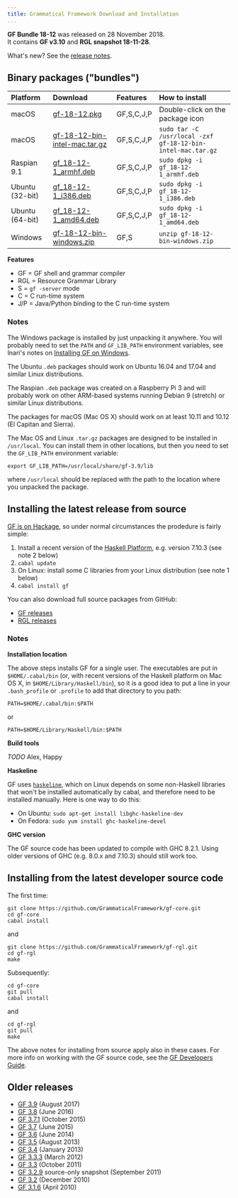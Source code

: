 ```yaml
---
title: Grammatical Framework Download and Installation
...
```


**GF Bundle 18-12** was released on 28 November 2018.  
It contains **GF v3.10** and **RGL snapshot 18-11-28**.

What's new? See the [release notes](release-18-12.html).

## Binary packages ("bundles")

| Platform        | Download                                                       | Features   | How to install                                              |
|:----------------|:---------------------------------------------------------------|:-----------|:------------------------------------------------------------|
| macOS           | [gf-18-12.pkg](gf-18-12.pkg)                                   | GF,S,C,J,P | Double-click on the package icon                            |
| macOS           | [gf-18-12-bin-intel-mac.tar.gz](gf-18-12-bin-intel-mac.tar.gz) | GF,S,C,J,P | `sudo tar -C /usr/local -zxf gf-18-12-bin-intel-mac.tar.gz` |
| Raspian 9.1     | [gf\_18-12-1\_armhf.deb](gf_18-12-1_armhf.deb)                 | GF,S,C,J,P | `sudo dpkg -i gf_18-12-1_armhf.deb`                         |
| Ubuntu (32-bit) | [gf\_18-12-1\_i386.deb](gf_18-12-1_i386.deb)                   | GF,S,C,J,P | `sudo dpkg -i gf_18-12-1_i386.deb`                          |
| Ubuntu (64-bit) | [gf\_18-12-1\_amd64.deb](gf_18-12-1_amd64.deb)                 | GF,S,C,J,P | `sudo dpkg -i gf_18-12-1_amd64.deb`                         |
| Windows         | [gf-18-12-bin-windows.zip](gf-18-12-bin-windows.zip)           | GF,S       | `unzip gf-18-12-bin-windows.zip`                            |

**Features**

- GF = GF shell and grammar compiler
- RGL = Resource Grammar Library
- S = `gf -server` mode
- C = C run-time system
- J/P = Java/Python binding to the C run-time system

### Notes

The Windows package is installed by just unpacking it anywhere. You will
probably need to set the `PATH` and `GF_LIB_PATH` environment variables,
see Inari's notes on [Installing GF on Windows](http://www.grammaticalframework.org/~inari/gf-windows.html#toc3).

The Ubuntu `.deb` packages should work on Ubuntu 16.04 and 17.04 and
similar Linux distributions.

The Raspian `.deb` package was created on a Raspberry Pi 3 and will
probably work on other ARM-based systems running Debian 9 (stretch) or
similar Linux distributions.

The packages for macOS (Mac OS X) should work on at least 10.11 and
10.12 (El Capitan and Sierra).

The Mac OS and Linux `.tar.gz` packages are designed to be installed in
`/usr/local`. You can install them in other locations, but then you need
to set the `GF_LIB_PATH` environment variable:

```
export GF_LIB_PATH=/usr/local/share/gf-3.9/lib
```

where `/usr/local` should be replaced with the path to the location
where you unpacked the package.

## Installing the latest release from source

[GF is on Hackage](http://hackage.haskell.org/package/gf), so under
normal circumstances the prodedure is fairly simple:

1.  Install a recent version of the [Haskell
    Platform](http://hackage.haskell.org/platform), e.g. version 7.10.3
    (see note 2 below)
2.  `cabal update`
3.  On Linux: install some C libraries from your Linux distribution (see
    note 1 below)
4.  `cabal install gf`

You can also download full source packages from GitHub:

- [GF releases](https://github.com/GrammaticalFramework/gf-core/releases)
- [RGL releases](https://github.com/GrammaticalFramework/gf-rgl/releases)

### Notes

**Installation location**

The above steps installs GF for a single user. The executables are put
in `$HOME/.cabal/bin` (or, with recent versions of the Haskell platform
on Mac OS X, in `$HOME/Library/Haskell/bin`), so it is a good idea to
put a line in your `.bash_profile` or `.profile` to add that directory
to you path:

```
PATH=$HOME/.cabal/bin:$PATH
```

or

```
PATH=$HOME/Library/Haskell/bin:$PATH
```

**Build tools**

*TODO* Alex, Happy

**Haskeline**

GF uses [`haskeline`](http://hackage.haskell.org/package/haskeline), which
on Linux depends on some non-Haskell libraries that won't be installed
automatically by cabal, and therefore need to be installed manually.
Here is one way to do this:

- On Ubuntu: `sudo apt-get install libghc-haskeline-dev`
- On Fedora: `sudo yum install ghc-haskeline-devel`

**GHC version**

The GF source code has been updated to compile with GHC
8.2.1. Using older versions of GHC (e.g. 8.0.x and 7.10.3) should still
work too.

## Installing from the latest developer source code

The first time:

```
git clone https://github.com/GrammaticalFramework/gf-core.git
cd gf-core
cabal install
```

and

```
git clone https://github.com/GrammaticalFramework/gf-rgl.git
cd gf-rgl
make
```

Subsequently:

```
cd gf-core
git pull
cabal install
```

and

```
cd gf-rgl
git pull
make
```

The above notes for installing from source apply also in these cases.
For more info on working with the GF source code, see the [GF Developers
Guide](../doc/gf-developers.html).

## Older releases

- [GF 3.9](index-3.9.html) (August 2017)
- [GF 3.8](index-3.8.html) (June 2016)
- [GF 3.7.1](index-3.7.1.html) (October 2015)
- [GF 3.7](index-3.7.html) (June 2015)
- [GF 3.6](index-3.6.html) (June 2014)
- [GF 3.5](index-3.5.html) (August 2013)
- [GF 3.4](index-3.4.html) (January 2013)
- [GF 3.3.3](index-3.3.3.html) (March 2012)
- [GF 3.3](index-3.3.html) (October 2011)
- [GF 3.2.9](index-3.2.9.html) source-only snapshot (September 2011)
- [GF 3.2](index-3.2.html) (December 2010)
- [GF 3.1.6](index-3.1.6.html) (April 2010)
